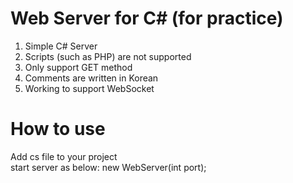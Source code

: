# Web Server for C# (for practice)
1. Simple C# Server
2. Scripts (such as PHP) are not supported
3. Only support GET method
4. Comments are written in Korean
5. Working to support WebSocket

# How to use
Add cs file to your project<br/>
start server as below:
new WebServer(int port);
